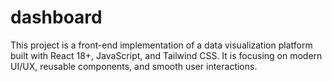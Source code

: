 # dashboard
This project is a front-end implementation of a data visualization platform built with React 18+, JavaScript, and Tailwind CSS. It is focusing on modern UI/UX, reusable components, and smooth user interactions.
